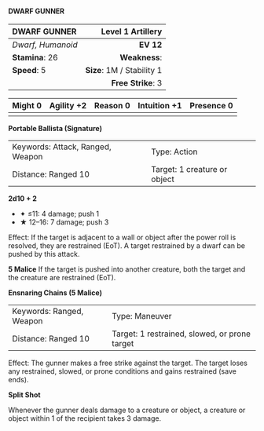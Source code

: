 #### DWARF GUNNER

| DWARF GUNNER      |      **Level 1 Artillery** |
| :---------------- | -------------------------: |
| *Dwarf, Humanoid* |                  **EV 12** |
| **Stamina**: 26   |              **Weakness**: |
| **Speed**: 5      | **Size**: 1M / Stability 1 |
|                   |         **Free Strike**: 3 |

| **Might** 0 | **Agility** +2 | **Reason** 0 | **Intuition** +1 | **Presence** 0 |
| ----------- | -------------- | ------------ | ---------------- | -------------- |
|             |                |              |                  |                |

**Portable Ballista (Signature)**

|                                  |                              |
| :------------------------------- | :--------------------------- |
| Keywords: Attack, Ranged, Weapon | Type: Action                 |
| Distance: Ranged 10              | Target: 1 creature or object |

**2d10 + 2**

- ✦ ≤11: 4 damage; push 1
- ★ 12–16: 7 damage; push 3

Effect: If the target is adjacent to a wall or object after the power roll is resolved, they are restrained (EoT). A target restrained by a dwarf can be pushed by this attack.

**5 Malice**
If the target is pushed into another creature, both the target and the creature are restrained (EoT).

**Ensnaring Chains (5 Malice)**

|                          |                                               |
| :----------------------- | :-------------------------------------------- |
| Keywords: Ranged, Weapon | Type: Maneuver                                |
| Distance: Ranged 10      | Target: 1 restrained, slowed, or prone target |

Effect: The gunner makes a free strike against the target. The target loses any restrained, slowed, or prone conditions and gains restrained (save ends).

**Split Shot**

Whenever the gunner deals damage to a creature or object, a creature or object within 1 of the recipient takes 3 damage.
